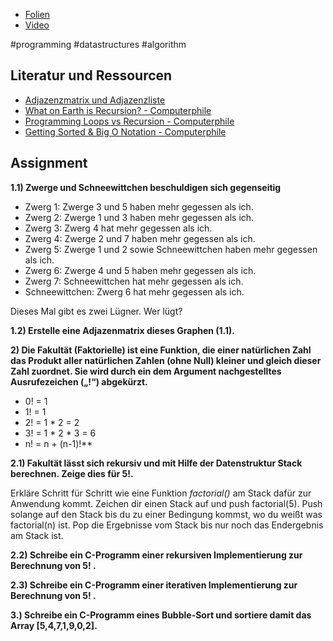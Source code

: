 * [Folien](https://docs.google.com/presentation/d/12jttEA09WvhI77dJI8wd2p9rNpruHEiOPvHV8a2Uzz0/edit?usp=sharing)
* [Video](https://www.youtube.com/watch?v=y5U3g9TI7I4)

#programming #datastructures #algorithm

## Literatur und Ressourcen

* [Adjazenzmatrix und Adjazenzliste](https://www.youtube.com/watch?v=Pw4aeb_UMOo)
* [What on Earth is Recursion? - Computerphile](https://www.youtube.com/watch?v=Mv9NEXX1VHc)
* [Programming Loops vs Recursion - Computerphile](https://www.youtube.com/watch?v=HXNhEYqFo0o)
* [Getting Sorted & Big O Notation - Computerphile](https://www.youtube.com/watch?v=kgBjXUE_Nwc)

## Assignment

**1.1) Zwerge und Schneewittchen beschuldigen sich gegenseitig**

- Zwerg 1: Zwerge 3 und 5 haben mehr gegessen als ich.
- Zwerg 2: Zwerge 1 und 3 haben mehr gegessen als ich.
- Zwerg 3: Zwerg 4 hat mehr gegessen als ich.
- Zwerg 4: Zwerge 2 und 7 haben mehr gegessen als ich.
- Zwerg 5: Zwerge 1 und 2 sowie Schneewittchen haben mehr gegessen als ich.
- Zwerg 6: Zwerge 4 und 5 haben mehr gegessen als ich.
- Zwerg 7: Schneewittchen hat mehr gegessen als ich.
- Schneewittchen: Zwerg 6 hat mehr gegessen als ich.

Dieses Mal gibt es zwei Lügner. Wer lügt?

**1.2) Erstelle eine Adjazenmatrix dieses Graphen (1.1).**

**2) Die Fakultät (Faktorielle) ist eine Funktion, die einer natürlichen Zahl das Produkt aller natürlichen Zahlen (ohne Null) kleiner und gleich dieser Zahl zuordnet. Sie wird durch ein dem Argument nachgestelltes Ausrufezeichen („!“) abgekürzt.**

* 0! = 1
* 1! = 1
* 2! = 1 * 2 = 2
* 3! = 1 * 2 * 3 = 6
* n! = n + (n-1)!**

**2.1) Fakultät lässt sich rekursiv und mit Hilfe der Datenstruktur Stack berechnen. Zeige dies für 5!.** 

Erkläre Schritt für Schritt wie eine Funktion *factorial()* am Stack dafür zur Anwendung kommt. Zeichen dir einen Stack auf und push factorial(5). Push solange auf den Stack bis du zu einer Bedingung kommst, wo du weißt was factorial(n) ist. Pop die Ergebnisse vom Stack bis nur noch das Endergebnis am Stack ist.

**2.2) Schreibe ein C-Programm einer rekursiven Implementierung zur Berechnung von 5! .**

**2.3) Schreibe ein C-Programm einer iterativen Implementierung zur Berechnung von 5! .**

**3.) Schreibe ein C-Programm eines Bubble-Sort und sortiere damit das Array [5,4,7,1,9,0,2].** 


